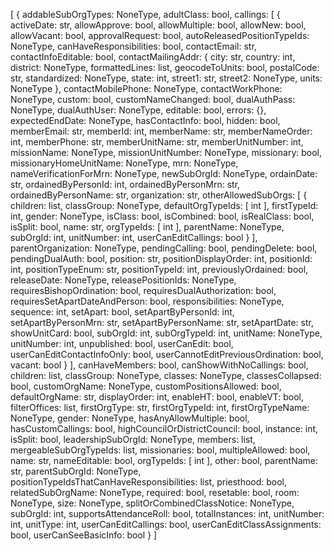 [
  {
    addableSubOrgTypes: NoneType,
    adultClass: bool,
    callings: [
      {
        activeDate: str,
        allowApprove: bool,
        allowMultiple: bool,
        allowNew: bool,
        allowVacant: bool,
        approvalRequest: bool,
        autoReleasedPositionTypeIds: NoneType,
        canHaveResponsibilities: bool,
        contactEmail: str,
        contactInfoEditable: bool,
        contactMailingAddr: {
          city: str,
          country: int,
          district: NoneType,
          formattedLines: list,
          geocodeToUnits: bool,
          postalCode: str,
          standardized: NoneType,
          state: int,
          street1: str,
          street2: NoneType,
          units: NoneType
        },
        contactMobilePhone: NoneType,
        contactWorkPhone: NoneType,
        custom: bool,
        customNameChanged: bool,
        dualAuthPass: NoneType,
        dualAuthUser: NoneType,
        editable: bool,
        errors: {},
        expectedEndDate: NoneType,
        hasContactInfo: bool,
        hidden: bool,
        memberEmail: str,
        memberId: int,
        memberName: str,
        memberNameOrder: int,
        memberPhone: str,
        memberUnitName: str,
        memberUnitNumber: int,
        missionName: NoneType,
        missionUnitNumber: NoneType,
        missionary: bool,
        missionaryHomeUnitName: NoneType,
        mrn: NoneType,
        nameVerificationForMrn: NoneType,
        newSubOrgId: NoneType,
        ordainDate: str,
        ordainedByPersonId: int,
        ordainedByPersonMrn: str,
        ordainedByPersonName: str,
        organization: str,
        otherAllowedSubOrgs: [
          {
            children: list,
            classGroup: NoneType,
            defaultOrgTypeIds: [
              int
            ],
            firstTypeId: int,
            gender: NoneType,
            isClass: bool,
            isCombined: bool,
            isRealClass: bool,
            isSplit: bool,
            name: str,
            orgTypeIds: [
              int
            ],
            parentName: NoneType,
            subOrgId: int,
            unitNumber: int,
            userCanEditCallings: bool
          }
        ],
        parentOrganization: NoneType,
        pendingCalling: bool,
        pendingDelete: bool,
        pendingDualAuth: bool,
        position: str,
        positionDisplayOrder: int,
        positionId: int,
        positionTypeEnum: str,
        positionTypeId: int,
        previouslyOrdained: bool,
        releaseDate: NoneType,
        releasePositionIds: NoneType,
        requiresBishopOrdination: bool,
        requiresDualAuthorization: bool,
        requiresSetApartDateAndPerson: bool,
        responsibilities: NoneType,
        sequence: int,
        setApart: bool,
        setApartByPersonId: int,
        setApartByPersonMrn: str,
        setApartByPersonName: str,
        setApartDate: str,
        showUnitCard: bool,
        subOrgId: int,
        subOrgTypeId: int,
        unitName: NoneType,
        unitNumber: int,
        unpublished: bool,
        userCanEdit: bool,
        userCanEditContactInfoOnly: bool,
        userCannotEditPreviousOrdination: bool,
        vacant: bool
      }
    ],
    canHaveMembers: bool,
    canShowWithNoCallings: bool,
    children: list,
    classGroup: NoneType,
    classes: NoneType,
    classesCollapsed: bool,
    customOrgName: NoneType,
    customPositionsAllowed: bool,
    defaultOrgName: str,
    displayOrder: int,
    enableHT: bool,
    enableVT: bool,
    filterOffices: list,
    firstOrgType: str,
    firstOrgTypeId: int,
    firstOrgTypeName: NoneType,
    gender: NoneType,
    hasAnyAllowMultiple: bool,
    hasCustomCallings: bool,
    highCouncilOrDistrictCouncil: bool,
    instance: int,
    isSplit: bool,
    leadershipSubOrgId: NoneType,
    members: list,
    mergeableSubOrgTypeIds: list,
    missionaries: bool,
    multipleAllowed: bool,
    name: str,
    nameEditable: bool,
    orgTypeIds: [
      int
    ],
    other: bool,
    parentName: str,
    parentSubOrgId: NoneType,
    positionTypeIdsThatCanHaveResponsibilities: list,
    priesthood: bool,
    relatedSubOrgName: NoneType,
    required: bool,
    resetable: bool,
    room: NoneType,
    size: NoneType,
    splitOrCombinedClassNotice: NoneType,
    subOrgId: int,
    supportsAttendanceRoll: bool,
    totalInstances: int,
    unitNumber: int,
    unitType: int,
    userCanEditCallings: bool,
    userCanEditClassAssignments: bool,
    userCanSeeBasicInfo: bool
  }
]